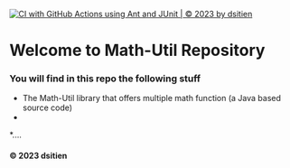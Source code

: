 [![CI with GitHub Actions using Ant and JUnit | © 2023 by dsitien](https://github.com/dsitien/math-util-1625/actions/workflows/ci-junit.yml/badge.svg)](https://github.com/dsitien/math-util-1625/actions/workflows/ci-junit.yml)

# Welcome to Math-Util Repository
### You will find in this repo the following stuff
* The Math-Util library that offers multiple math function (a Java based source code)
* 
*....

#### © 2023 dsitien